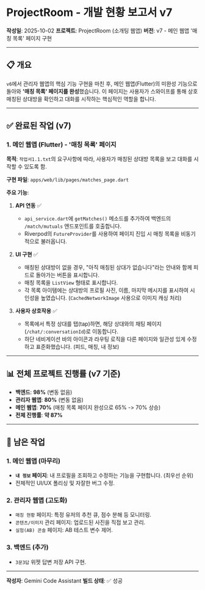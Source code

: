 
# ProjectRoom - 개발 현황 보고서 v7

**작성일**: 2025-10-02
**프로젝트**: ProjectRoom (소개팅 웹앱)
**버전**: v7 - 메인 웹앱 '매칭 목록' 페이지 구현

---

## 📋 개요

`v6`에서 관리자 웹앱의 핵심 기능 구현을 마친 후, 메인 웹앱(Flutter)의 미완성 기능으로 돌아와 **'매칭 목록' 페이지를 완성**했습니다. 이 페이지는 사용자가 스와이프를 통해 상호 매칭된 상대방을 확인하고 대화를 시작하는 핵심적인 역할을 합니다.

---

## ✅ 완료된 작업 (v7)

### 1. 메인 웹앱 (Flutter) - '매칭 목록' 페이지

**목적**: `작업서1.1.txt`의 요구사항에 따라, 사용자가 매칭된 상대방 목록을 보고 대화를 시작할 수 있도록 함.

**구현 파일**: `apps/web/lib/pages/matches_page.dart`

**주요 기능**:

1.  **API 연동** ✅
    *   `api_service.dart`에 `getMatches()` 메소드를 추가하여 백엔드의 `/match/mutuals` 엔드포인트를 호출합니다.
    *   Riverpod의 `FutureProvider`를 사용하여 페이지 진입 시 매칭 목록을 비동기적으로 불러옵니다.

2.  **UI 구현** ✅
    *   매칭된 상대방이 없을 경우, "아직 매칭된 상대가 없습니다"라는 안내와 함께 피드로 돌아가는 버튼을 표시합니다.
    *   매칭 목록을 `ListView` 형태로 표시합니다.
    *   각 목록 아이템에는 상대방의 프로필 사진, 이름, 마지막 메시지를 표시하여 시인성을 높였습니다. (`CachedNetworkImage` 사용으로 이미지 캐싱 처리)

3.  **사용자 상호작용** ✅
    *   목록에서 특정 상대를 탭(tap)하면, 해당 상대와의 채팅 페이지(`/chat/:conversationId`)로 이동합니다.
    *   하단 네비게이션 바의 아이콘과 라우팅 로직을 다른 페이지와 일관성 있게 수정하고 표준화했습니다. (피드, 매칭, 내 정보)

---

## 📊 전체 프로젝트 진행률 (v7 기준)

*   **백엔드**: **98%** (변동 없음)
*   **관리자 웹앱**: **80%** (변동 없음)
*   **메인 웹앱**: **70%** (매칭 목록 페이지 완성으로 65% -> 70% 상승)
*   **전체 진행률**: **약 87%**

---

## 📝 남은 작업

### 1. 메인 웹앱 (마무리)

*   **`내 정보` 페이지**: 내 프로필을 조회하고 수정하는 기능을 구현합니다. (최우선 순위)
*   전체적인 UI/UX 폴리싱 및 자잘한 버그 수정.

### 2. 관리자 웹앱 (고도화)

*   `매칭 현황` 페이지: 특정 유저의 추천 큐, 점수 분해 등 모니터링.
*   `콘텐츠/이미지` 관리 페이지: 업로드된 사진을 직접 보고 관리.
*   `실험(AB) 콘솔` 페이지: AB 테스트 변수 제어.

### 3. 백엔드 (추가)

*   `3문3답` 위젯 답변 저장 API 구현.

---

**작성자**: Gemini Code Assistant
**빌드 상태**: ✅ 성공
